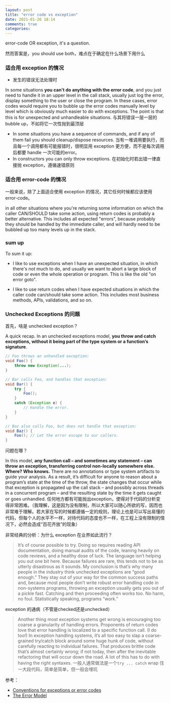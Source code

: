```yaml
---
layout: post
title: "error code vs exception"
date: 2021-01-26 18:14
comments: true
categories: 
---
```


error-code OR exception, it's a question.

然而答案是，you should use both，难点在于确定在什么场景下用什么

### 适合用 exception 的情况

- 发生的错误无法处理时

In some situations **you can't do anything with the error code**, and you just need to handle it in an upper level in the call stack, usually just log the error, display something to the user or close the program. In these cases, error codes would require you to bubble up the error codes manually level by level which is obviously much easier to do with exceptions. The point is that this is for unexpected and unhandleable situations. 与其将错误一层一层的 bubble up，不如将它一次性抛到最顶层

- In some situations you have a sequence of commands, and if any of them fail you should cleanup/dispose resources. 当有一堆调用要执行，而且每一个调用都有可能报错时，很明显用 exception 更方便，而不是每次调用后都要 handle 一次可能的error。
- In constructors you can only throw exceptions. 在初始化时若出错一律直接抛 exception，遵循速错原则

### 适合用 error-code 的情况

一般来说，除了上面适合使用 exception 的情况，其它任何时候都应该使用 error-code。

in all other situations where you're returning some information on which the caller CAN/SHOULD take some action, using return codes is probably a better alternative. This includes all expected "errors", because probably they should be handled by the immediate caller, and will hardly need to be bubbled up too many levels up in the stack.


### sum up

To sum it up:

- I like to use exceptions when I have an unexpected situation, in which there's not much to do, and usually we want to abort a large block of code or even the whole operation or program. This is like the old "on error goto".

- I like to use return codes when I have expected situations in which the caller code can/should take some action. This includes most business methods, APIs, validations, and so on.

### Unchecked Exceptions 的问题

首先，啥是 unchecked exception？

A quick recap. In an unchecked exceptions model, **you throw and catch exceptions, without it being part of the type system or a function’s signature**.

```java
// Foo throws an unhandled exception:
void Foo() {
    throw new Exception(...);
}

// Bar calls Foo, and handles that exception:
void Bar() {
    try {
        Foo();
    }
    catch (Exception e) {
        // Handle the error.
    }
}

// Baz also calls Foo, but does not handle that exception:
void Baz() {
    Foo(); // Let the error escape to our callers.
}
```

问题在哪？

In this model, **any function call – and sometimes any statement – can throw an exception, transferring control non-locally somewhere else. Where? Who knows.** There are no annotations or type system artifacts to guide your analysis. As a result, it’s difficult for anyone to reason about a program’s state at the time of the throw, the state changes that occur while that exception is propagated up the call stack – and possibly across threads in a concurrent program – and the resulting state by the time it gets caught or goes unhandled. 任何地方都有可能抛出exception，使得对于代码的分析变得非常困难。（我理解，这是因为没有限制，所以大家可以随心所欲的写，因而也非常难于理解。若大家在写的时候都遵循一定的规则，理论上也是可以写出易懂的代码，但每个人的水平不一样，对待代码的态度也不一样，在工程上没有限制的情况下，必然会造成“百花齐放”的现象）

非常经典的分析：为什么 exception 在业界如此流行？

> It’s of course possible to try. Doing so requires reading API documentation, doing manual audits of the code, leaning heavily on code reviews, and a healthy dose of luck. The language isn’t helping you out one bit here. Because failures are rare, this tends not to be as utterly disastrous as it sounds. My conclusion is that’s why many people in the industry think unchecked exceptions are “good enough.” They stay out of your way for the common success paths and, because most people don’t write robust error handling code in non-systems programs, throwing an exception usually gets you out of a pickle fast. Catching and then proceeding often works too. No harm, no foul. Statistically speaking, programs “work.”

exception 的通病（不管是checked还是unchecked）

> Another thing most exception systems get wrong is encouraging too coarse a granularity of handling errors. Proponents of return codes love that error handling is localized to a specific function call. (I do too!) In exception handling systems, it’s all too easy to slap a coarse-grained try/catch block around some huge hunk of code, without carefully reacting to individual failures. That produces brittle code that’s almost certainly wrong; if not today, then after the inevitable refactoring that will occur down the road. A lot of this has to do with having the right syntaxes. 一般人通常做法是一个`try ... catch` wrap 住一大段代码，简单是简单，但一般会埋坑

参考：

- [Conventions for exceptions or error codes](https://stackoverflow.com/questions/253314/conventions-for-exceptions-or-error-codes)
- [The Error Model](http://joeduffyblog.com/2016/02/07/the-error-model/)
